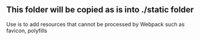## This folder will be copied as is into ./static folder

Use is to add resources that cannot be processed by Webpack such as favicon, polyfills
